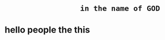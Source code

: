 
#

#

<h1>

                     in the name of GOD
  
</h1>

#

<h1>

hello people the this 
  
</h1>


#
